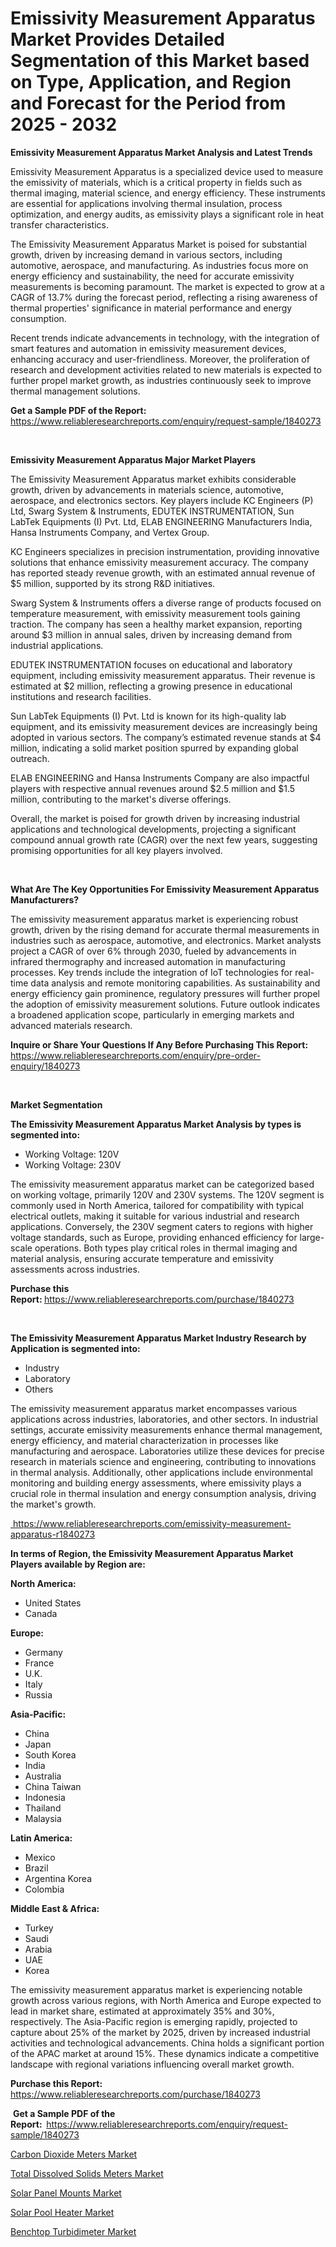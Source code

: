 <p><h1>Emissivity Measurement Apparatus Market Provides Detailed Segmentation of this Market based on Type, Application, and Region and Forecast for the Period from 2025 - 2032</h1></p><p><strong>Emissivity Measurement Apparatus Market Analysis and Latest Trends</strong></p>
<p><p>Emissivity Measurement Apparatus is a specialized device used to measure the emissivity of materials, which is a critical property in fields such as thermal imaging, material science, and energy efficiency. These instruments are essential for applications involving thermal insulation, process optimization, and energy audits, as emissivity plays a significant role in heat transfer characteristics. </p><p>The Emissivity Measurement Apparatus Market is poised for substantial growth, driven by increasing demand in various sectors, including automotive, aerospace, and manufacturing. As industries focus more on energy efficiency and sustainability, the need for accurate emissivity measurements is becoming paramount. The market is expected to grow at a CAGR of 13.7% during the forecast period, reflecting a rising awareness of thermal properties' significance in material performance and energy consumption. </p><p>Recent trends indicate advancements in technology, with the integration of smart features and automation in emissivity measurement devices, enhancing accuracy and user-friendliness. Moreover, the proliferation of research and development activities related to new materials is expected to further propel market growth, as industries continuously seek to improve thermal management solutions.</p></p>
<p><strong>Get a Sample PDF of the Report:&nbsp;</strong> <a href="https://www.reliableresearchreports.com/enquiry/request-sample/1840273?utm_campaign=9&utm_medium=2&utm_source=Github&utm_content=ia&utm_term=22022025&utm_id=emissivity-measurement-apparatus">https://www.reliableresearchreports.com/enquiry/request-sample/1840273</a></p>
<p>&nbsp;</p>
<p><strong>Emissivity Measurement Apparatus Major Market Players</strong></p>
<p><p>The Emissivity Measurement Apparatus market exhibits considerable growth, driven by advancements in materials science, automotive, aerospace, and electronics sectors. Key players include KC Engineers (P) Ltd, Swarg System & Instruments, EDUTEK INSTRUMENTATION, Sun LabTek Equipments (I) Pvt. Ltd, ELAB ENGINEERING Manufacturers India, Hansa Instruments Company, and Vertex Group. </p><p>KC Engineers specializes in precision instrumentation, providing innovative solutions that enhance emissivity measurement accuracy. The company has reported steady revenue growth, with an estimated annual revenue of $5 million, supported by its strong R&D initiatives. </p><p>Swarg System & Instruments offers a diverse range of products focused on temperature measurement, with emissivity measurement tools gaining traction. The company has seen a healthy market expansion, reporting around $3 million in annual sales, driven by increasing demand from industrial applications.</p><p>EDUTEK INSTRUMENTATION focuses on educational and laboratory equipment, including emissivity measurement apparatus. Their revenue is estimated at $2 million, reflecting a growing presence in educational institutions and research facilities.</p><p>Sun LabTek Equipments (I) Pvt. Ltd is known for its high-quality lab equipment, and its emissivity measurement devices are increasingly being adopted in various sectors. The company’s estimated revenue stands at $4 million, indicating a solid market position spurred by expanding global outreach.</p><p>ELAB ENGINEERING and Hansa Instruments Company are also impactful players with respective annual revenues around $2.5 million and $1.5 million, contributing to the market's diverse offerings.</p><p>Overall, the market is poised for growth driven by increasing industrial applications and technological developments, projecting a significant compound annual growth rate (CAGR) over the next few years, suggesting promising opportunities for all key players involved.</p></p>
<p>&nbsp;</p>
<p><strong>What Are The Key Opportunities For Emissivity Measurement Apparatus Manufacturers?</strong></p>
<p><p>The emissivity measurement apparatus market is experiencing robust growth, driven by the rising demand for accurate thermal measurements in industries such as aerospace, automotive, and electronics. Market analysts project a CAGR of over 6% through 2030, fueled by advancements in infrared thermography and increased automation in manufacturing processes. Key trends include the integration of IoT technologies for real-time data analysis and remote monitoring capabilities. As sustainability and energy efficiency gain prominence, regulatory pressures will further propel the adoption of emissivity measurement solutions. Future outlook indicates a broadened application scope, particularly in emerging markets and advanced materials research.</p></p>
<p><strong>Inquire or Share Your Questions If Any Before Purchasing This Report:</strong> <a href="https://www.reliableresearchreports.com/enquiry/pre-order-enquiry/1840273?utm_campaign=9&utm_medium=2&utm_source=Github&utm_content=ia&utm_term=22022025&utm_id=emissivity-measurement-apparatus">https://www.reliableresearchreports.com/enquiry/pre-order-enquiry/1840273</a></p>
<p>&nbsp;</p>
<p><strong>Market Segmentation</strong></p>
<p><strong>The Emissivity Measurement Apparatus Market Analysis by types is segmented into:</strong></p>
<p><ul><li>Working Voltage: 120V</li><li>Working Voltage: 230V</li></ul></p>
<p><p>The emissivity measurement apparatus market can be categorized based on working voltage, primarily 120V and 230V systems. The 120V segment is commonly used in North America, tailored for compatibility with typical electrical outlets, making it suitable for various industrial and research applications. Conversely, the 230V segment caters to regions with higher voltage standards, such as Europe, providing enhanced efficiency for large-scale operations. Both types play critical roles in thermal imaging and material analysis, ensuring accurate temperature and emissivity assessments across industries.</p></p>
<p><strong>Purchase this Report:&nbsp;</strong><a href="https://www.reliableresearchreports.com/purchase/1840273?utm_campaign=9&utm_medium=2&utm_source=Github&utm_content=ia&utm_term=22022025&utm_id=emissivity-measurement-apparatus">https://www.reliableresearchreports.com/purchase/1840273</a></p>
<p>&nbsp;</p>
<p><strong>The Emissivity Measurement Apparatus Market Industry Research by Application is segmented into:</strong></p>
<p><ul><li>Industry</li><li>Laboratory</li><li>Others</li></ul></p>
<p><p>The emissivity measurement apparatus market encompasses various applications across industries, laboratories, and other sectors. In industrial settings, accurate emissivity measurements enhance thermal management, energy efficiency, and material characterization in processes like manufacturing and aerospace. Laboratories utilize these devices for precise research in materials science and engineering, contributing to innovations in thermal analysis. Additionally, other applications include environmental monitoring and building energy assessments, where emissivity plays a crucial role in thermal insulation and energy consumption analysis, driving the market's growth.</p></p>
<p><a href="https://www.reliableresearchreports.com/emissivity-measurement-apparatus-r1840273?utm_campaign=9&utm_medium=2&utm_source=Github&utm_content=ia&utm_term=22022025&utm_id=emissivity-measurement-apparatus">&nbsp;https://www.reliableresearchreports.com/emissivity-measurement-apparatus-r1840273</a></p>
<p><strong>In terms of Region, the Emissivity Measurement Apparatus Market Players available by Region are:</strong></p>
<p>
    <p> <strong> North America: </strong>
        <ul>
            <li>United States</li>
            <li>Canada</li>
        </ul>
        </p> 
    <p> <strong> Europe: </strong>
        <ul>
            <li>Germany</li>
            <li>France</li>
            <li>U.K.</li>
            <li>Italy</li>
            <li>Russia</li>
        </ul>
        </p> 
    <p> <strong> Asia-Pacific: </strong>
        <ul>
            <li>China</li>
            <li>Japan</li>
            <li>South Korea</li>
            <li>India</li>
            <li>Australia</li>
            <li>China Taiwan</li>
            <li>Indonesia</li>
            <li>Thailand</li>
            <li>Malaysia</li>
        </ul>
        </p> 
    <p> <strong> Latin America: </strong>
        <ul>
            <li>Mexico</li>
            <li>Brazil</li>
            <li>Argentina Korea</li>
            <li>Colombia</li>
        </ul>
        </p> 
    <p> <strong> Middle East & Africa: </strong>
        <ul>
            <li>Turkey</li>
            <li>Saudi</li>
            <li>Arabia</li>
            <li>UAE</li>
            <li>Korea</li>
        </ul>
    </p>
    </p>
<p><p>The emissivity measurement apparatus market is experiencing notable growth across various regions, with North America and Europe expected to lead in market share, estimated at approximately 35% and 30%, respectively. The Asia-Pacific region is emerging rapidly, projected to capture about 25% of the market by 2025, driven by increased industrial activities and technological advancements. China holds a significant portion of the APAC market at around 15%. These dynamics indicate a competitive landscape with regional variations influencing overall market growth.</p></p>
<p><strong>Purchase this Report: </strong><a href="https://www.reliableresearchreports.com/purchase/1840273?utm_campaign=9&utm_medium=2&utm_source=Github&utm_content=ia&utm_term=22022025&utm_id=emissivity-measurement-apparatus">https://www.reliableresearchreports.com/purchase/1840273</a></p>
<p>&nbsp;<strong>Get a Sample PDF of the Report:&nbsp;&nbsp;</strong><a href="https://www.reliableresearchreports.com/enquiry/request-sample/1840273?utm_campaign=9&utm_medium=2&utm_source=Github&utm_content=ia&utm_term=22022025&utm_id=emissivity-measurement-apparatus">https://www.reliableresearchreports.com/enquiry/request-sample/1840273</a></p>
<p><strong></strong></p>
<p><p><a href="https://github.com/vilolakoreni/Market-Research-Report-List-1/blob/main/carbon-dioxide-meters-market.md?utm_campaign=9&utm_medium=2&utm_source=Github&utm_content=ia&utm_term=22022025&utm_id=emissivity-measurement-apparatus">Carbon Dioxide Meters Market</a></p><p><a href="https://github.com/rrapajecundi/Market-Research-Report-List-1/blob/main/total-dissolved-solids-meters-market.md?utm_campaign=9&utm_medium=2&utm_source=Github&utm_content=ia&utm_term=22022025&utm_id=emissivity-measurement-apparatus">Total Dissolved Solids Meters Market</a></p><p><a href="https://github.com/paljuhubeyde/Market-Research-Report-List-1/blob/main/solar-panel-mounts-market.md?utm_campaign=9&utm_medium=2&utm_source=Github&utm_content=ia&utm_term=22022025&utm_id=emissivity-measurement-apparatus">Solar Panel Mounts Market</a></p><p><a href="https://github.com/miottaredlin79/Market-Research-Report-List-1/blob/main/solar-pool-heater-market.md?utm_campaign=9&utm_medium=2&utm_source=Github&utm_content=ia&utm_term=22022025&utm_id=emissivity-measurement-apparatus">Solar Pool Heater Market</a></p><p><a href="https://github.com/ugurgyuri/Market-Research-Report-List-1/blob/main/benchtop-turbidimeter-market.md?utm_campaign=9&utm_medium=2&utm_source=Github&utm_content=ia&utm_term=22022025&utm_id=emissivity-measurement-apparatus">Benchtop Turbidimeter Market</a></p></p>